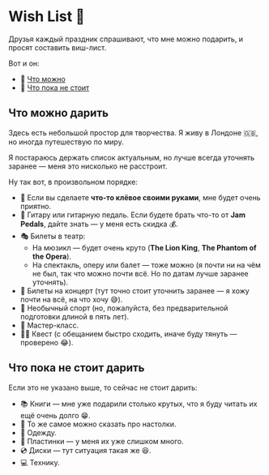 # Wish List 🎁

Друзья каждый праздник спрашивают, что мне можно подарить, и просят составить виш-лист.

Вот и он:

- 🎁 [Что можно](#что-можно-дарить)
- 🚫 [Что пока не стоит](#что-пока-не-стоит-дарить)

## Что можно дарить

Здесь есть небольшой простор для творчества.
Я живу в Лондоне 🇬🇧, но иногда путешествую по миру.

Я постараюсь держать список актуальным, но лучше всегда уточнять заранее — меня это нисколько не расстроит.

Ну так вот, в произвольном порядке:

<!-- - [](https://www.amazon.co.uk/dp/) -->

- 🫶 Если вы сделаете **что-то клёвое своими руками**, мне будет очень приятно.
- 🎸 Гитару или гитарную педаль.
  Если будете брать что-то от **Jam Pedals**, дайте знать — у меня есть скидка 💰️.
- 🎭️ Билеты в театр:
  - На мюзикл — будет очень круто (**The Lion King**, **The Phantom of the Opera**).
  - На спектакль, оперу или балет — тоже можно (я почти ни на чём не был, так что можно почти всё. Но по датам лучше заранее уточнять).
- 🎤 Билеты на концерт (тут точно стоит уточнить заранее — я хожу почти на всё, на что хочу 😅).
- 💪 Необычный спорт (но, пожалуйста, без предварительной подготовки длиной в пять лет).
- 🎨 Мастер-класс.
- 🕵️‍♂️ Квест (с обещанием быстро сходить, иначе буду тянуть — проверено 😂).

## Что пока не стоит дарить

Если это не указано выше, то сейчас не стоит дарить:

- 📚️ Книги — мне уже подарили столько крутых, что я буду читать их ещё очень долго 😁.
- 🎲 То же самое можно сказать про настолки.
- 👕 Одежду.
- 📀 Пластинки — у меня их уже слишком много.
- 💿 Диски — тут ситуация такая же 😆.
- 💻 Технику.
